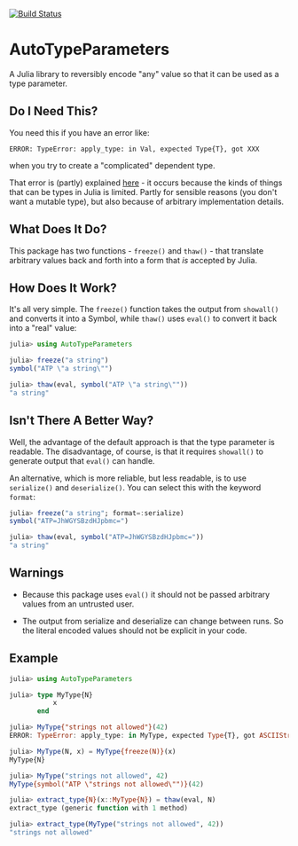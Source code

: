 [![Build Status](https://travis-ci.org/andrewcooke/AutoTypeParameters.jl.svg?branch=master)](https://travis-ci.org/andrewcooke/AutoTypeParameters.jl)


# AutoTypeParameters

A Julia library to reversibly encode "any" value so that it can be used as a
type parameter.

## Do I Need This?

You need this if you have an error like:

```
ERROR: TypeError: apply_type: in Val, expected Type{T}, got XXX
```

when you try to create a "complicated" dependent type.

That error is (partly) explained
[here](https://groups.google.com/forum/#!topic/julia-users/Ihl50vgSQxw) - it
occurs because the kinds of things that can be types in Julia is limited.
Partly for sensible reasons (you don't want a mutable type), but also because
of arbitrary implementation details.

## What Does It Do?

This package has two functions - `freeze()` and `thaw()` - that translate
arbitrary values back and forth into a form that *is* accepted by Julia.

## How Does It Work?

It's all very simple.  The `freeze()` function takes the output from
`showall()` and converts it into a Symbol, while `thaw()` uses `eval()` to
convert it back into a "real" value:

```julia
julia> using AutoTypeParameters

julia> freeze("a string")
symbol("ATP \"a string\"")

julia> thaw(eval, symbol("ATP \"a string\""))
"a string"
```

## Isn't There A Better Way?

Well, the advantage of the default approach is that the type parameter is
readable.  The disadvantage, of course, is that it requires `showall()` to
generate output that `eval()` can handle.

An alternative, which is more reliable, but less readable, is to use
`serialize()` and `deserialize()`.  You can select this with the keyword
`format`:

```julia
julia> freeze("a string"; format=:serialize)
symbol("ATP=JhWGYSBzdHJpbmc=")

julia> thaw(eval, symbol("ATP=JhWGYSBzdHJpbmc="))
"a string"
```

## Warnings

* Because this package uses `eval()` it should not be passed arbitrary values
  from an untrusted user.

* The output from serialize and deserialize can change between runs.  So the
  literal encoded values should not be explicit in your code.

## Example

```julia
julia> using AutoTypeParameters

julia> type MyType{N}
           x
       end

julia> MyType{"strings not allowed"}(42)
ERROR: TypeError: apply_type: in MyType, expected Type{T}, got ASCIIString

julia> MyType(N, x) = MyType{freeze(N)}(x)
MyType{N}

julia> MyType("strings not allowed", 42)
MyType{symbol("ATP \"strings not allowed\"")}(42)

julia> extract_type{N}(x::MyType{N}) = thaw(eval, N)
extract_type (generic function with 1 method)

julia> extract_type(MyType("strings not allowed", 42))
"strings not allowed"
```
